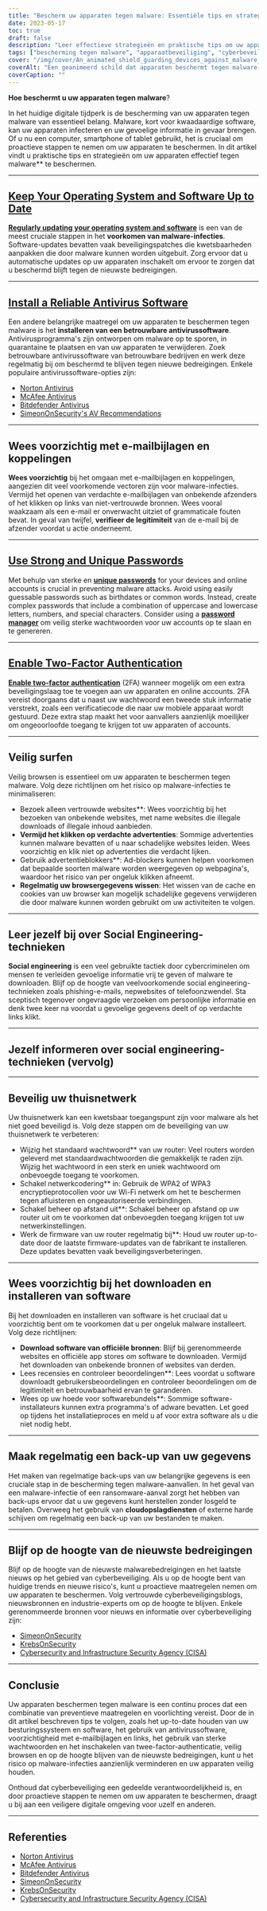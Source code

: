 ```yaml
---
title: "Bescherm uw apparaten tegen malware: Essentiële tips en strategieën"
date: 2023-05-17
toc: true
draft: false
description: "Leer effectieve strategieën en praktische tips om uw apparaten te beschermen tegen malware en uw gevoelige informatie veilig te houden."
tags: ["bescherming tegen malware", "apparaatbeveiliging", "cyberbeveiligingstips", "antivirussoftware", "veilig surfen", "wachtwoordbeveiliging", "twee-factor authenticatie", "bewustzijn van social engineering", "beveiliging van het thuisnetwerk", "softwarebeveiliging", "gegevensback-up", "cyberveiligheid nieuws", "updates van het besturingssysteem", "e-mailbeveiliging", "phishing preventie", "internetveiligheid", "cyberdreigingen", "digitale veiligheid", "online privacy", "cyberdefensie"]
cover: "/img/cover/An_animated_shield_guarding_devices_against_malware_threats.png"
coverAlt: "Een geanimeerd schild dat apparaten beschermt tegen malware-bedreigingen."
coverCaption: ""
---
```


**Hoe beschermt u uw apparaten tegen malware**?

In het huidige digitale tijdperk is de bescherming van uw apparaten tegen malware van essentieel belang. Malware, kort voor kwaadaardige software, kan uw apparaten infecteren en uw gevoelige informatie in gevaar brengen. Of u nu een computer, smartphone of tablet gebruikt, het is cruciaal om proactieve stappen te nemen om uw apparaten te beschermen. In dit artikel vindt u praktische tips en strategieën om uw apparaten effectief tegen malware** te beschermen.

______

## [Keep Your Operating System and Software Up to Date](https://simeononsecurity.com/articles/best-practices-for-installing-security-patches-on-windows/)

[**Regularly updating your operating system and software**](https://simeononsecurity.com/articles/best-practices-for-installing-security-patches-on-windows/) is een van de meest cruciale stappen in het **voorkomen van malware-infecties**. Software-updates bevatten vaak beveiligingspatches die kwetsbaarheden aanpakken die door malware kunnen worden uitgebuit. Zorg ervoor dat u automatische updates op uw apparaten inschakelt om ervoor te zorgen dat u beschermd blijft tegen de nieuwste bedreigingen.

______

## [Install a Reliable Antivirus Software](https://simeononsecurity.com/recommendations/anti-virus)

Een andere belangrijke maatregel om uw apparaten te beschermen tegen malware is het **installeren van een betrouwbare antivirussoftware**. Antivirusprogramma's zijn ontworpen om malware op te sporen, in quarantaine te plaatsen en van uw apparaten te verwijderen. Zoek betrouwbare antivirussoftware van betrouwbare bedrijven en werk deze regelmatig bij om beschermd te blijven tegen nieuwe bedreigingen. Enkele populaire antivirussoftware-opties zijn:

- [Norton Antivirus](https://www.norton.com)
- [McAfee Antivirus](https://www.mcafee.com)
- [Bitdefender Antivirus](https://www.bitdefender.com)
- [SimeonOnSecurity's AV Recommendations](https://simeononsecurity.com/recommendations/anti-virus)

______

## Wees voorzichtig met e-mailbijlagen en koppelingen

**Wees voorzichtig** bij het omgaan met e-mailbijlagen en koppelingen, aangezien dit veel voorkomende vectoren zijn voor malware-infecties. Vermijd het openen van verdachte e-mailbijlagen van onbekende afzenders of het klikken op links van niet-vertrouwde bronnen. Wees vooral waakzaam als een e-mail er onverwacht uitziet of grammaticale fouten bevat. In geval van twijfel, **verifieer de legitimiteit** van de e-mail bij de afzender voordat u actie onderneemt.

______

## [Use Strong and Unique Passwords](https://simeononsecurity.com/articles/the-importance-of-password-security-and-best-practices/)

Met behulp van sterke en [**unique passwords**](https://simeononsecurity.com/articles/the-importance-of-password-security-and-best-practices/) for your devices and online accounts is crucial in preventing malware attacks. Avoid using easily guessable passwords such as birthdates or common words. Instead, create complex passwords that include a combination of uppercase and lowercase letters, numbers, and special characters. Consider using a [**password manager**](https://simeononsecurity.com/articles/bitwarden-and-keepassxc-vs-the-rest/) om veilig sterke wachtwoorden voor uw accounts op te slaan en te genereren.

______

## [Enable Two-Factor Authentication](https://simeononsecurity.com/articles/what-are-the-diferent-kinds-of-factors-in-mfa/)

[**Enable two-factor authentication**](https://simeononsecurity.com/articles/what-are-the-diferent-kinds-of-factors-in-mfa/) (2FA) wanneer mogelijk om een extra beveiligingslaag toe te voegen aan uw apparaten en online accounts. 2FA vereist doorgaans dat u naast uw wachtwoord een tweede stuk informatie verstrekt, zoals een verificatiecode die naar uw mobiele apparaat wordt gestuurd. Deze extra stap maakt het voor aanvallers aanzienlijk moeilijker om ongeoorloofde toegang te krijgen tot uw apparaten of accounts.

______

## Veilig surfen

Veilig browsen is essentieel om uw apparaten te beschermen tegen malware. Volg deze richtlijnen om het risico op malware-infecties te minimaliseren:

- Bezoek alleen vertrouwde websites**: Wees voorzichtig bij het bezoeken van onbekende websites, met name websites die illegale downloads of illegale inhoud aanbieden.
- **Vermijd het klikken op verdachte advertenties**: Sommige advertenties kunnen malware bevatten of u naar schadelijke websites leiden. Wees voorzichtig en klik niet op advertenties die verdacht lijken.
- Gebruik advertentieblokkers**: Ad-blockers kunnen helpen voorkomen dat bepaalde soorten malware worden weergegeven op webpagina's, waardoor het risico van per ongeluk klikken afneemt.
- **Regelmatig uw browsergegevens wissen**: Het wissen van de cache en cookies van uw browser kan mogelijk schadelijke gegevens verwijderen die door malware kunnen worden gebruikt om uw activiteiten te volgen.

______

## Leer jezelf bij over Social Engineering-technieken

**Social engineering** is een veel gebruikte tactiek door cybercriminelen om mensen te verleiden gevoelige informatie vrij te geven of malware te downloaden. Blijf op de hoogte van veelvoorkomende social engineering-technieken zoals phishing-e-mails, nepwebsites of telefoonzwendel. Sta sceptisch tegenover ongevraagde verzoeken om persoonlijke informatie en denk twee keer na voordat u gevoelige gegevens deelt of op verdachte links klikt.

______

## Jezelf informeren over social engineering-technieken (vervolg)

______

## Beveilig uw thuisnetwerk

Uw thuisnetwerk kan een kwetsbaar toegangspunt zijn voor malware als het niet goed beveiligd is. Volg deze stappen om de beveiliging van uw thuisnetwerk te verbeteren:

- Wijzig het standaard wachtwoord** van uw router: Veel routers worden geleverd met standaardwachtwoorden die gemakkelijk te raden zijn. Wijzig het wachtwoord in een sterk en uniek wachtwoord om onbevoegde toegang te voorkomen.
- Schakel netwerkcodering** in: Gebruik de WPA2 of WPA3 encryptieprotocollen voor uw Wi-Fi netwerk om het te beschermen tegen afluisteren en ongeautoriseerde verbindingen.
- Schakel beheer op afstand uit**: Schakel beheer op afstand op uw router uit om te voorkomen dat onbevoegden toegang krijgen tot uw netwerkinstellingen.
- Werk de firmware van uw router regelmatig bij**: Houd uw router up-to-date door de laatste firmware-updates van de fabrikant te installeren. Deze updates bevatten vaak beveiligingsverbeteringen.

______

## Wees voorzichtig bij het downloaden en installeren van software

Bij het downloaden en installeren van software is het cruciaal dat u voorzichtig bent om te voorkomen dat u per ongeluk malware installeert. Volg deze richtlijnen:

- **Download software van officiële bronnen**: Blijf bij gerenommeerde websites en officiële app stores om software te downloaden. Vermijd het downloaden van onbekende bronnen of websites van derden.
- Lees recensies en controleer beoordelingen**: Lees voordat u software downloadt gebruikersbeoordelingen en controleer beoordelingen om de legitimiteit en betrouwbaarheid ervan te garanderen.
- Wees op uw hoede voor softwarebundels**: Sommige software-installateurs kunnen extra programma's of adware bevatten. Let goed op tijdens het installatieproces en meld u af voor extra software als u die niet nodig hebt.

______

## Maak regelmatig een back-up van uw gegevens

Het maken van regelmatige back-ups van uw belangrijke gegevens is een cruciale stap in de bescherming tegen malware-aanvallen. In het geval van een malware-infectie of een ransomware-aanval zorgt het hebben van back-ups ervoor dat u uw gegevens kunt herstellen zonder losgeld te betalen. Overweeg het gebruik van **cloudopslagdiensten** of externe harde schijven om regelmatig een back-up van uw bestanden te maken.

______

## Blijf op de hoogte van de nieuwste bedreigingen

Blijf op de hoogte van de nieuwste malwarebedreigingen en het laatste nieuws op het gebied van cyberbeveiliging. Als u op de hoogte bent van huidige trends en nieuwe risico's, kunt u proactieve maatregelen nemen om uw apparaten te beschermen. Volg vertrouwde cyberbeveiligingsblogs, nieuwsbronnen en industrie-experts om op de hoogte te blijven. Enkele gerenommeerde bronnen voor nieuws en informatie over cyberbeveiliging zijn:

- [SimeonOnSecurity](https://simeononsecurity.com)
- [KrebsOnSecurity](https://krebsonsecurity.com)
- [Cybersecurity and Infrastructure Security Agency (CISA)](https://www.cisa.gov)

______

## Conclusie

Uw apparaten beschermen tegen malware is een continu proces dat een combinatie van preventieve maatregelen en voorlichting vereist. Door de in dit artikel beschreven tips te volgen, zoals het up-to-date houden van uw besturingssysteem en software, het gebruik van antivirussoftware, voorzichtigheid met e-mailbijlagen en links, het gebruik van sterke wachtwoorden en het inschakelen van twee-factor-authenticatie, veilig browsen en op de hoogte blijven van de nieuwste bedreigingen, kunt u het risico op malware-infecties aanzienlijk verminderen en uw apparaten veilig houden.

Onthoud dat cyberbeveiliging een gedeelde verantwoordelijkheid is, en door proactieve stappen te nemen om uw apparaten te beschermen, draagt u bij aan een veiligere digitale omgeving voor uzelf en anderen.

______

## Referenties

- [Norton Antivirus](https://www.norton.com)
- [McAfee Antivirus](https://www.mcafee.com)
- [Bitdefender Antivirus](https://www.bitdefender.com)
- [SimeonOnSecurity](https://simeononsecurity.com)
- [KrebsOnSecurity](https://krebsonsecurity.com)
- [Cybersecurity and Infrastructure Security Agency (CISA)](https://www.cisa.gov)
